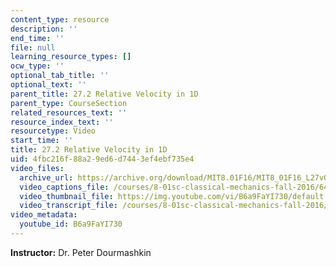```yaml
---
content_type: resource
description: ''
end_time: ''
file: null
learning_resource_types: []
ocw_type: ''
optional_tab_title: ''
optional_text: ''
parent_title: 27.2 Relative Velocity in 1D
parent_type: CourseSection
related_resources_text: ''
resource_index_text: ''
resourcetype: Video
start_time: ''
title: 27.2 Relative Velocity in 1D
uid: 4fbc216f-88a2-9ed6-d744-3ef4ebf735e4
video_files:
  archive_url: https://archive.org/download/MIT8.01F16/MIT8_01F16_L27v02_360p.mp4
  video_captions_file: /courses/8-01sc-classical-mechanics-fall-2016/64066c091442528ba8184dfaeb95a5f2_B6a9FaYI730.vtt
  video_thumbnail_file: https://img.youtube.com/vi/B6a9FaYI730/default.jpg
  video_transcript_file: /courses/8-01sc-classical-mechanics-fall-2016/536e52af853fe8978d8448bb4c88f3ee_B6a9FaYI730.pdf
video_metadata:
  youtube_id: B6a9FaYI730
---
```


**Instructor:** Dr. Peter Dourmashkin